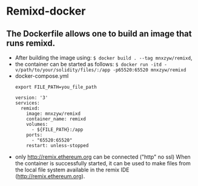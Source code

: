 # Remixd-docker

## The Dockerfile allows one to build an image that runs remixd.

- After building the image using: 
`$ docker build . --tag mnxzyw/remixd`,
- the container can be started as follows: 
`$ docker run -itd -v/path/to/your/solidity/files/:/app -p65520:65520 mnxzyw/remixd`
- docker-compose.yml
  ```
  export FILE_PATH=you_file_path
  ```
  ```
  version: '3'
  services:
    remixd:
      image: mnxzyw/remixd
      container_name: remixd
      volumes:
        - ${FILE_PATH}:/app
      ports:
        - "65520:65520"
      restart: unless-stopped
  ```
- only http://remix.ethereum.org can be connected ("http" no ssl)
When the container is successfully started, it can be used to make files from the local file system available
in the remix IDE (http://remix.ethereum.org).
